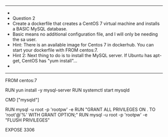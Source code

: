 *******************************
*
*   Question 2
*   Create a dockerfile that creates a CentOS 7 virtual machine and installs a BASIC MySQL database. 
*   Basic means no additional configuration file, and I will only be needing the sa user.
*   Hint: There is an available image for Centos 7 in dockerhub. You can start your dockerfile with FROM centos:7.
*   Hint 2: Next thing to do is to install the MySQL server. If Ubuntu has apt-get, CentOS has "yum install"...
*
*******************************

FROM centos:7

RUN yun install -y mysql-server
RUN systemctl start mysqld

CMD ["mysqld"]

RUN mysql -u root -p 'rootpw' -e
RUN "GRANT ALL PRIVILEGES ON . TO 'root'@'%' WITH GRANT OPTION;"
RUN mysql -u root -p 'rootpw' -e "FLUSH PRIVILEGES"


EXPOSE 3306